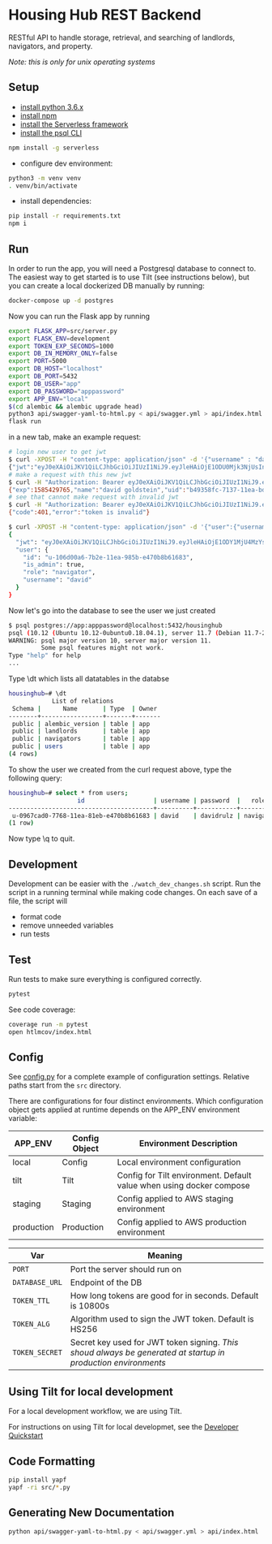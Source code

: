 # Housing Hub REST Backend 

RESTful API to handle storage, retrieval, and searching of landlords, navigators, and property.

*Note: this is only for unix operating systems*

## Setup

- [install python 3.6.x](https://realpython.com/installing-python/)
- [install npm](https://www.npmjs.com/get-npm)
- [install the Serverless framework](https://serverless.com/framework/docs/providers/aws/guide/installation/)
- [install the psql CLI](https://www.pgcli.com/install)

```sh
npm install -g serverless
```

- configure dev environment:

```bash
python3 -m venv venv
. venv/bin/activate
```

- install dependencies:

```bash
pip install -r requirements.txt
npm i
```


## Run

In order to run the app, you will need a Postgresql database to connect to. The easiest way to get started is to use Tilt (see instructions below), but you can create a local dockerized DB manually by running:

```sh
docker-compose up -d postgres
```

Now you can run the Flask app by running 

```sh
export FLASK_APP=src/server.py
export FLASK_ENV=development
export TOKEN_EXP_SECONDS=1000
export DB_IN_MEMORY_ONLY=false
export PORT=5000
export DB_HOST="localhost"
export DB_PORT=5432
export DB_USER="app"
export DB_PASSWORD="apppassword"
export APP_ENV="local"
$(cd alembic && alembic upgrade head)
python3 api/swagger-yaml-to-html.py < api/swagger.yml > api/index.html
flask run
```

in a new tab, make an example request:
```bash
# login new user to get jwt
$ curl -XPOST -H "content-type: application/json" -d '{"username" : "david", "password" : "davidrulz"}' http://localhost:5000/auth/login 
{"jwt":"eyJ0eXAiOiJKV1QiLCJhbGciOiJIUzI1NiJ9.eyJleHAiOjE1ODU0Mjk3NjUsInVpZCI6ImI0OTM1OGZjLTcxMzctMTFlYS1iZDRmLWU0NzBiOGI2MTY4MyIsIm5hbWUiOiJkYXZpZCBnb2xkc3RlaW4ifQ.q6p91KS8iOme-K5baVlVSFBPW8K0kjdSJZ-IWSOF-cw"}
# make a request with this new jwt
$ curl -H "Authorization: Bearer eyJ0eXAiOiJKV1QiLCJhbGciOiJIUzI1NiJ9.eyJleHAiOjE1ODU0Mjk3NjUsInVpZCI6ImI0OTM1OGZjLTcxMzctMTFlYS1iZDRmLWU0NzBiOGI2MTY4MyIsIm5hbWUiOiJkYXZpZCBnb2xkc3RlaW4ifQ.q6p91KS8iOme-K5baVlVSFBPW8K0kjdSJZ-IWSOF-cw" http://localhost:5000/auth/status
{"exp":1585429765,"name":"david goldstein","uid":"b49358fc-7137-11ea-bd4f-e470b8b61683"}
# see that cannot make request with invalid jwt
$ curl -H "Authorization: Bearer eyJ0eXAiOiJKV1QiLCJhbGciOiJIUzI1NiJ9.eyJleHAiOjE1ODU0MzM0MjcsInVpZCI6IjNiOTJhZTVlLTcxNDAtMTFlYS1iZDRmLWU0NzBiOGI2MTY4MyIsIm5hbWUiOiJkYXZpZCBnb2xkc3RlaW4ifQ.j3bKF3YXalyHvFZ94LCZPN8HeuQEH5Bjbmusw-Js" http://localhost:5000/navigator
{"code":401,"error":"token is invalid"}

$ curl -XPOST -H "content-type: application/json" -d '{"user":{"username":"david","password":"davidrulz","role_id":"4","role":"navigator","is_admin":true}}' http://localhost:5000/auth/register
{
  "jwt": "eyJ0eXAiOiJKV1QiLCJhbGciOiJIUzI1NiJ9.eyJleHAiOjE1ODY1MjU4MzYsInV1aWQiOiJ1LTEwNmQwMGE2LTdiMmUtMTFlYS05ODViLWU0NzBiOGI2MTY4MyIsInVzZXJuYW1lIjoiZGF2aWQiLCJyb2xlIjoibmF2aWdhdG9yIn0.9g4Hc1W4_Dq78QWpCehl8VRmfunUagUJe0Ai1fAvgPQ", 
  "user": {
    "id": "u-106d00a6-7b2e-11ea-985b-e470b8b61683", 
    "is_admin": true, 
    "role": "navigator", 
    "username": "david"
  }
}
```

Now let's go into the database to see the user we just created

```bash
$ psql postgres://app:apppassword@localhost:5432/housinghub
psql (10.12 (Ubuntu 10.12-0ubuntu0.18.04.1), server 11.7 (Debian 11.7-2.pgdg90+1))
WARNING: psql major version 10, server major version 11.
         Some psql features might not work.
Type "help" for help
...
```
Type \dt which lists all datatables in the databse
```bash
housinghub=# \dt
            List of relations
 Schema |      Name       | Type  | Owner 
--------+-----------------+-------+-------
 public | alembic_version | table | app
 public | landlords       | table | app
 public | navigators      | table | app
 public | users           | table | app
(4 rows)
```
To show the user we created from the curl request above, type the following query:
```bash
housinghub=# select * from users;
                   id                   | username | password  |   role    | role_id | is_admin 
----------------------------------------+----------+-----------+-----------+---------+----------
 u-0967cad0-7768-11ea-81eb-e470b8b61683 | david    | davidrulz | navigator | 4       | f
(1 row)
```

Now type \q to quit.

## Development

Development can be easier with the `./watch_dev_changes.sh` script. Run the script in a running terminal while making code changes. On each save of a file, the script will 

- format code
- remove unneeded variables
- run tests

## Test

Run tests to make sure everything is configured correctly.
```sh
pytest
```

See code coverage:
```sh
coverage run -m pytest
open htlmcov/index.html
```

## Config

See [config.py](src/app/config.py) for a complete example of configuration settings. Relative paths start from the `src` directory.

There are configurations for four distinct environments. Which configuration object gets applied at runtime depends on the APP_ENV environment variable:

APP_ENV | Config Object | Environment Description
--------|---------------|-------------------------
local   | Config        | Local environment configuration
tilt    | Tilt          | Config for Tilt environment. Default value when using docker compose
staging | Staging       | Config applied to AWS staging environment
production | Production | Config applied to AWS production environment

Var | Meaning
--- | --- |
`PORT` | Port the server should run on
`DATABASE_URL` | Endpoint of the DB
`TOKEN_TTL` | How long tokens are good for in seconds. Default is 10800s
`TOKEN_ALG` | Algorithm used to sign the JWT token. Default is HS256
`TOKEN_SECRET` | Secret key used for JWT token signing. *This shoud always be generated at startup in production environments*

## Using Tilt for local development

For a local development workflow, we are using Tilt. 

For instructions on using Tilt for local developmet, see the [Developer Quickstart](https://github.com/code-for-charlottesville/housinghub/wiki/Developer-Quickstart)

## Code Formatting

```sh
pip install yapf
yapf -ri src/*.py
```

## Generating New Documentation

```sh
python api/swagger-yaml-to-html.py < api/swagger.yml > api/index.html
```
